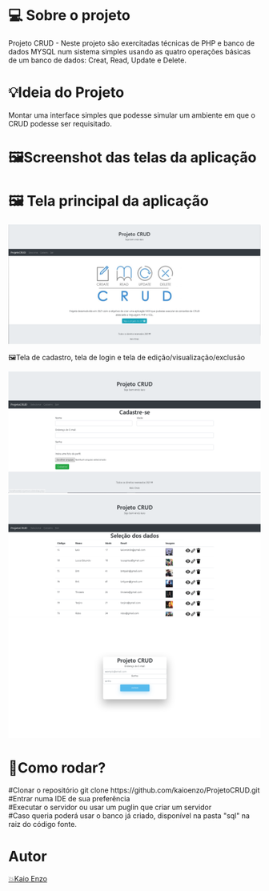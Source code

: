 <h1>💻 Sobre o projeto </h1>
Projeto CRUD - Neste projeto são exercitadas técnicas de PHP e banco de dados MYSQL num sistema simples usando as quatro operações básicas de um banco de dados: Creat, Read, Update e Delete.
 <h1>💡Ideia do Projeto</h1>
Montar uma interface simples que podesse simular um ambiente em que o CRUD podesse ser requisitado.
<div >
 <h1>🖼️Screenshot das telas da aplicação</h1>
</div>
<h1>🖼️ Tela principal da aplicação</h1>
<img src='https://github.com/kaioenzo/ProjetoCRUD/blob/master/assets/home-crud.png'>
<p>🖼️Tela de cadastro, tela de login e tela de edição/visualização/exclusão</p>
<img src='https://github.com/kaioenzo/ProjetoCRUD/blob/master/assets/cadastro-crud.png'>
<img src='https://github.com/kaioenzo/ProjetoCRUD/blob/master/assets/selecao-crud.png'>
<img src='https://github.com/kaioenzo/ProjetoCRUD/blob/master/assets/login-crud.png'>
<h1>👷Como rodar?</h1>
<p>
#Clonar o repositório
git clone https://github.com/kaioenzo/ProjetoCRUD.git<br>
#Entrar numa IDE de sua preferência <br>
#Executar o servidor ou usar um puglin que criar um servidor<br>
#Caso queria poderá usar o banco já criado, disponível na pasta "sql" na raiz do código fonte.
 </p>
<h1><strong>Autor</strong></h1>
<a href="https://github.com/kaioenzo/"<p>💥Kaio Enzo</p>


